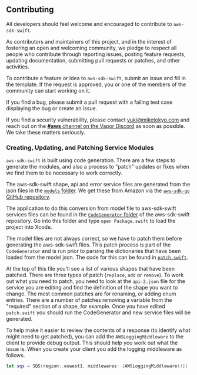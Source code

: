 ## Contributing

All developers should feel welcome and encouraged to contribute to `aws-sdk-swift`.

As contributors and maintainers of this project, and in the interest of fostering an open and
welcoming community, we pledge to respect all people who contribute through reporting issues,
posting feature requests, updating documentation, submitting pull requests or patches, and other activities.

To contribute a feature or idea to `aws-sdk-swift`, submit an issue and fill in the template. If the request is approved, you or one of the members of the community can start working on it.

If you find a bug, please submit a pull request with a failing test case displaying the bug or create an issue.

If you find a security vulnerability, please contact <yuki@miketokyo.com> and reach out on the [**#aws** channel on the Vapor Discord](https://discordapp.com/channels/431917998102675485/472522745067077632) as soon as possible. We take these matters seriously.

### Creating, Updating, and Patching Service Modules

`aws-sdk-swift` is built using code generation. There are a few steps to generate the modules, and also a process to "patch" updates or fixes when we find them to be necessary to work correctly.

The aws-sdk-swift shape, api and error service files are generated from the json files in the [`models` folder](https://github.com/swift-aws/aws-sdk-swift/tree/master/models). We get these from Amazon via the [`aws-sdk-go` GitHub repository](https://github.com/aws/aws-sdk-go).

The application to do this conversion from model file to aws-sdk-swift services files can be found in the [`CodeGenerator` folder](https://github.com/swift-aws/aws-sdk-swift/tree/master/CodeGenerator) of the aws-sdk-swift repository. Go into this folder and type `open Package.swift` to load the project into Xcode.

The model files are not always correct, so we have to patch them before generating the aws-sdk-swift files. This patch process is part of the `CodeGenerator` and is run prior to parsing the dictionaries that have been loaded from the model json. The code for this can be found in [`patch.swift`](https://github.com/swift-aws/aws-sdk-swift/blob/master/CodeGenerator/Sources/CodeGenerator/patch.swift).

At the top of this file you'll see a list of various shapes that have been patched. There are three types of patch (`replace`, `add` or `remove`). To work out what you need to patch, you need to look at the `api-2.json` file for the service you are editing and find the definition of the shape you want to change. The most common patches are for renaming, or adding enum entries. There are a number of patches removing a variable from the "required" section of a shape, for example. Once you have edited `patch.swift` you should run the CodeGenerator and new service files will be generated.

To help make it easier to review the contents of a response (to identify what might need to get patched), you can add the `AWSLoggingMiddleware` to the client to provide debug output. This should help you work out what the issue is. When you create your client you add the logging middleware as follows.

```swift
let sqs = SQS(region:.euwest1, middlewares: [AWSLoggingMiddleware()])
```